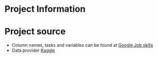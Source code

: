 # Project Information
# Project source 
* Column names, tasks and variables can be found at  [Google Job skills](https://www.kaggle.com/niyamatalmass/google-job-skills)
* Data provider [Kaggle](https://www.kaggle.com/)
